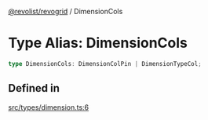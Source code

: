 [@revolist/revogrid](README.md) / DimensionCols

# Type Alias: DimensionCols

```ts
type DimensionCols: DimensionColPin | DimensionTypeCol;
```

## Defined in

[src/types/dimension.ts:6](https://github.com/revolist/revogrid/blob/47823c55f21dbab2ee19530dcd4c960a36eea0e4/src/types/dimension.ts#L6)
